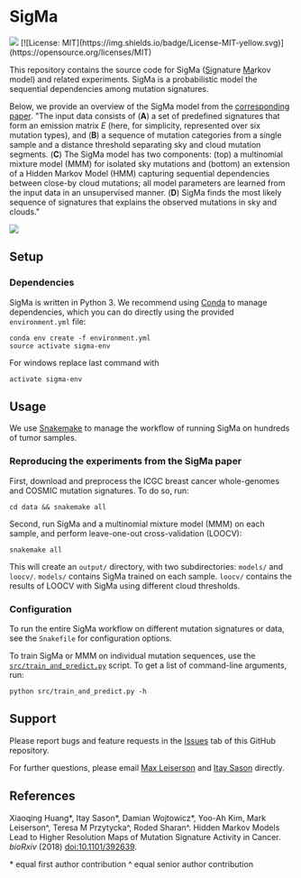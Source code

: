 # SigMa

<img src='https://travis-ci.com/lrgr/sigma.svg?branch=master'>
[![License: MIT](https://img.shields.io/badge/License-MIT-yellow.svg)](https://opensource.org/licenses/MIT)

This repository contains the source code for SigMa (<u>Sig</u>nature <u>Ma</u>rkov model) and related experiments. SigMa is a probabilistic model the sequential dependencies among mutation signatures.

Below, we provide an overview of the SigMa model from the [corresponding paper](https://github.com/lrgr/sigma#references). "The input data consists of (**A**) a set of predefined signatures that form
an emission matrix _E_ (here, for simplicity, represented over six mutation types), and (**B**) a sequence of mutation
categories from a single sample and a distance threshold separating sky and cloud mutation segments. (**C**) The SigMa
model has two components: (top) a multinomial mixture model (MMM) for isolated sky mutations and (bottom) an
extension of a Hidden Markov Model (HMM) capturing sequential dependencies between close-by cloud mutations;
all model parameters are learned from the input data in an unsupervised manner. (**D**) SigMa finds the most likely
sequence of signatures that explains the observed mutations in sky and clouds."

<img src='https://github.com/lrgr/sigma/raw/master/src/assets/SigMa-overview.jpg'>

## Setup

### Dependencies
SigMa is written in Python 3. We recommend using [Conda](https://conda.io/docs/) to manage dependencies, which you can do directly using the provided `environment.yml` file:

    conda env create -f environment.yml
    source activate sigma-env

For windows replace last command with

    activate sigma-env

## Usage

We use [Snakemake](https://snakemake.readthedocs.io/en/stable/index.html) to manage the workflow of running SigMa on hundreds of tumor samples.

### Reproducing the experiments from the SigMa paper

First, download and preprocess the ICGC breast cancer whole-genomes and COSMIC mutation signatures. To do so, run:

    cd data && snakemake all

Second, run SigMa and a multinomial mixture model (MMM) on each sample, and perform leave-one-out cross-validation (LOOCV):

    snakemake all

This will create an `output/` directory, with two subdirectories: `models/` and `loocv/`. `models/` contains SigMa trained on each sample. `loocv/` contains the results of LOOCV with SigMa using different cloud thresholds.


### Configuration

To run the entire SigMa workflow on different mutation signatures or data, see the `Snakefile` for configuration options.

To train SigMa or MMM on individual mutation sequences, use the [`src/train_and_predict.py`](https://github.com/lrgr/sigma/blob/master/src/train_and_predict.py) script. To get a list of command-line arguments, run:

    python src/train_and_predict.py -h

## Support

Please report bugs and feature requests in the [Issues](https://github.com/lrgr/sigma/issues) tab of this GitHub repository.

For further questions, please email [Max Leiserson](mailto:mdml@cs.umd.edu) and [Itay Sason](itaysason@mail.tau.ac.il
) directly.

## References

Xiaoqing Huang*, Itay Sason*, Damian Wojtowicz*, Yoo-Ah Kim, Mark Leiserson^, Teresa M Przytycka^, Roded Sharan^. Hidden Markov Models Lead to Higher Resolution Maps of Mutation Signature Activity in Cancer. _bioRxiv_ (2018) [doi:10.1101/392639](https://doi.org/10.1101/392639).

\* equal first author contribution
^ equal senior author contribution
